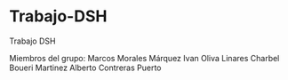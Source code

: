 # Trabajo-DSH
Trabajo DSH

Miembros del grupo:
Marcos Morales Márquez
Ivan Oliva Linares
Charbel Boueri Martinez
Alberto Contreras Puerto
